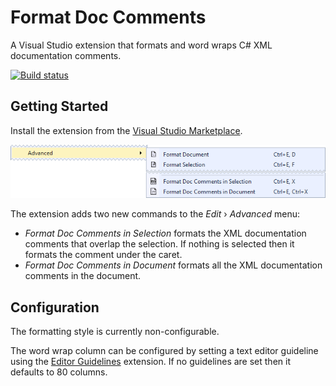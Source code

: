 # Format Doc Comments
A Visual Studio extension that formats and word wraps C# XML documentation
comments.

[![Build status](https://ci.appveyor.com/api/projects/status/tj19gcp3on1426wc/branch/master?svg=true)](https://ci.appveyor.com/project/carlreinke/formatdocxml/branch/master)

## Getting Started

Install the extension from the [Visual Studio Marketplace].

![Menu screenshot](images/menu-screenshot.png)

The extension adds two new commands to the *Edit* › *Advanced* menu:
* *Format Doc Comments in Selection* formats the XML documentation comments that
  overlap the selection.  If nothing is selected then it formats the comment
  under the caret.
* *Format Doc Comments in Document* formats all the XML documentation comments
  in the document.

## Configuration

The formatting style is currently non-configurable.

The word wrap column can be configured by setting a text editor guideline using
the [Editor Guidelines] extension.  If no guidelines are set then it defaults to
80 columns.


[Visual Studio Marketplace]: https://marketplace.visualstudio.com/items?itemName=carlreinke.FormatDocXml
[Editor Guidelines]: https://marketplace.visualstudio.com/items?itemName=PaulHarrington.EditorGuidelines
